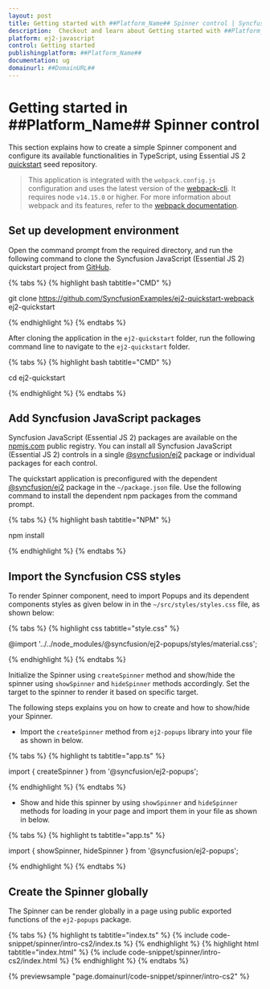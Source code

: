 ```yaml
---
layout: post
title: Getting started with ##Platform_Name## Spinner control | Syncfusion
description:  Checkout and learn about Getting started with ##Platform_Name## Spinner control of Syncfusion Essential JS 2 and more details.
platform: ej2-javascript
control: Getting started 
publishingplatform: ##Platform_Name##
documentation: ug
domainurl: ##DomainURL##
---
```


# Getting started in ##Platform_Name## Spinner control

This section explains how to create a simple Spinner component and configure its available functionalities in TypeScript, using Essential JS 2 [quickstart](https://github.com/SyncfusionExamples/ej2-quickstart-webpack) seed repository.

> This application is integrated with the `webpack.config.js` configuration and uses the latest version of the [webpack-cli](https://webpack.js.org/api/cli/#commands). It requires node `v14.15.0` or higher. For more information about webpack and its features, refer to the [webpack documentation](https://webpack.js.org/guides/getting-started/).

## Set up development environment

Open the command prompt from the required directory, and run the following command to clone the Syncfusion JavaScript (Essential JS 2) quickstart project from [GitHub](https://github.com/SyncfusionExamples/ej2-quickstart-webpack).

{% tabs %}
{% highlight bash tabtitle="CMD" %}

git clone https://github.com/SyncfusionExamples/ej2-quickstart-webpack ej2-quickstart

{% endhighlight %}
{% endtabs %}

After cloning the application in the `ej2-quickstart` folder, run the following command line to navigate to the `ej2-quickstart` folder.

{% tabs %}
{% highlight bash tabtitle="CMD" %}

cd ej2-quickstart

{% endhighlight %}
{% endtabs %}

## Add Syncfusion JavaScript packages

Syncfusion JavaScript (Essential JS 2) packages are available on the [npmjs.com](https://www.npmjs.com/~syncfusionorg) public registry. You can install all Syncfusion JavaScript (Essential JS 2) controls in a single [@syncfusion/ej2](https://www.npmjs.com/package/@syncfusion/ej2) package or individual packages for each control.

The quickstart application is preconfigured with the dependent [@syncfusion/ej2](https://www.npmjs.com/package/@syncfusion/ej2) package in the `~/package.json` file. Use the following command to install the dependent npm packages from the command prompt.

{% tabs %}
{% highlight bash tabtitle="NPM" %}

npm install

{% endhighlight %}
{% endtabs %}

## Import the Syncfusion CSS styles

To render Spinner component, need to import Popups and its dependent components styles as given below in in the `~/src/styles/styles.css` file, as shown below: 

{% tabs %}
{% highlight css tabtitle="style.css" %}

@import '../../node_modules/@syncfusion/ej2-popups/styles/material.css';

{% endhighlight %}
{% endtabs %}

Initialize the Spinner using `createSpinner` method and show/hide the spinner using `showSpinner` and `hideSpinner` methods accordingly. Set the target to the spinner to render it based on specific target.

The following steps explains you on how to create and how to show/hide your Spinner.

* Import the `createSpinner` method from `ej2-popups` library into your file as shown in below.

{% tabs %}
{% highlight ts tabtitle="app.ts" %}

import { createSpinner } from '@syncfusion/ej2-popups';

{% endhighlight %}
{% endtabs %}

* Show and hide this spinner by using `showSpinner` and `hideSpinner` methods for loading in your page and import them in your file as shown in below.

{% tabs %}
{% highlight ts tabtitle="app.ts" %}

import { showSpinner, hideSpinner } from '@syncfusion/ej2-popups';

{% endhighlight %}
{% endtabs %}

## Create the Spinner globally

The Spinner can be render globally in a page using public exported functions of the `ej2-popups` package.

{% tabs %}
{% highlight ts tabtitle="index.ts" %}
{% include code-snippet/spinner/intro-cs2/index.ts %}
{% endhighlight %}
{% highlight html tabtitle="index.html" %}
{% include code-snippet/spinner/intro-cs2/index.html %}
{% endhighlight %}
{% endtabs %}
          
{% previewsample "page.domainurl/code-snippet/spinner/intro-cs2" %}